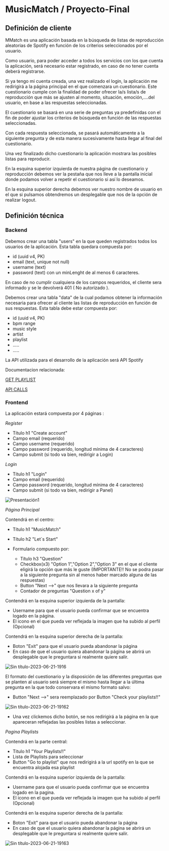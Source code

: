 # MusicMatch / Proyecto-Final

## Definición de cliente

MMatch es una aplicación basada en la búsqueda de listas de reproducción aleatorias de Spotify en función de los criterios seleccionados por el usuario.

Como usuario, para poder acceder a todos los servicios con los que cuenta la aplicación, será necesario estar registrado, en caso de no tener cuenta deberá registrarse.

Si ya tengo mi cuenta creada, una vez realizado el login, la aplicación me redirigirá a la página principal en el que comenzara un cuestionario. Este cuestionario cumple con la finalidad de poder ofrecer la/s lista/s de reproducción que más se ajusten al momento, situación, emoción,....del usuario, en base a las respuestas seleccionadas.

El cuestionario se basará en una serie de preguntas ya predefinidas con el fin de poder ajustar los criterios de búsqueda en función de las respuestas seleccionadas.

Con cada respuesta seleccionada, se pasará automáticamente a la siguiente pregunta y de esta manera sucesivamente hasta llegar al final del cuestionario.

Una vez finalizado dicho cuestionario la aplicación mostrara las posibles listas para reproducir. 

En la esquina superior izquierda de nuestra página de cuestionario y reproducción debemos ver la pestaña que nos lleve a la pantalla inicial donde podamos volver a repetir el cuestionario si así lo deseamos.

En la esquina superior derecha debemos ver nuestro nombre de usuario en el que si pulsamos obtendremos un desplegable que nos de la opción de realizar logout.


## Definición técnica

### Backend

Debemos crear una tabla "users" en la que queden registrados todos los usuarios de la aplicación. Esta tabla quedara compuesta por:

- id (uuid v4, PK)
- email (text, unique not null)
- username (text)
- password (text) con un minLenght de al menos 6 caracteres.

En caso de no cumplir cualquiera de los campos requeridos, el cliente sera informado y se le devolverá 401 ( No autorizado ).


Debemos crear una tabla "data" de la cual podamos obtener la información necesaria para ofrecer al cliente las listas de reproducción en función de sus respuestas. Esta tabla debe estar compuesta por:

- id (uuid v4, PK)
- bpm range
- music style
- artist
- playlist
-  .....
-  .....

La API utilizada para el desarrollo de la aplicación será API Spotify

Documentacion relacionada:

[GET PLAYLIST](https://developer.spotify.com/documentation/web-api/reference/get-playlist)

[API CALLS](https://developer.spotify.com/documentation/web-api/concepts/api-calls)


### Frontend

La aplicación estará compuesta por 4 páginas :

*Register*

- Título h1 "Create account"
- Campo email (requerido)
- Campo username (requerido)
- Campo password (requerido, longitud mínima de 4 caracteres)
- Campo submit (si todo va bien, redirigir a Login)

*Login*

- Título h1 "Login"
- Campo email (requerido)
- Campo password (requerido, longitud mínima de 4 caracteres)
- Campo submit (si todo va bien, redirigir a Panel)


![Presentación1](https://github.com/Alberto15990/MusicMatch---Proyecto-Final/assets/124201224/16a97dfe-c189-4588-8192-a19af6ef7fa9)



*Página Principal*


Contendrá en el centro:

- Título h1 "MusicMatch"
- Título h2 "Let´s Start"
- Formulario compuesto por:

    - Título h3 "Question"
    - Checkbox(x3) "Option 1","Option 2","Option 3" en el que el cliente eligirá la opción que más le guste (IMPORTANTE!! No se podra            pasar a la siguiente pregunta sin al  menos haber marcado alguna de las respuestas)
    - Button "Next -->" que nos llevara a la siguiente pregunta
    - Contador de preguntas "Question x of y"
 
Contendrá en la esquina superior izquierda de la pantalla:

- Username para que el usuario pueda confirmar que se encuentra logado en la página.
- El icono en el que pueda ver reflejada la imagen que ha subido al perfil (Opcional)

Contendrá en la esquina superior derecha de la pantalla:

- Boton "Exit" para que el usuario pueda abandonar la página
- En caso de que el usuario quiera abandonar la página se abrirá un desplegable que le preguntara si realmente quiere salir.

![Sin título-2023-06-21-1916](https://github.com/Alberto15990/MusicMatch---Proyecto-Final/assets/124201224/1cf3eecc-5724-472c-8f04-7be83f743ab7)

El formato del cuestionario y la disposición de las diferentes preguntas que se planten al usuario será siempre el mismo hasta llegar a la última pregunta en la que todo conservara el mismo formato salvo:

- Button "Next -->" sera reemplazado por Button "Check your playlists!!"


![Sin título-2023-06-21-19162](https://github.com/Alberto15990/MusicMatch---Proyecto-Final/assets/124201224/565ec900-58c0-4e66-a2ab-cadd192458d4)



- Una vez clickemos dicho botón, se nos redirigirá a la página en la que apareceran reflejadas las posibles listas a seleccionar.



*Pagina Playlists*


Contendrá en la parte central:

- Titulo h1 "Your Playlists!!"
- Lista de Playlists para seleccionar
- Button "Go to playlist" que nos redirigirá a la url spotify en la que se encuentra alojada esa playlist


Contendrá en la esquina superior izquierda de la pantalla:

- Username para que el usuario pueda confirmar que se encuentra logado en la pagina.
- El icono en el que pueda ver reflejada la imagen que ha subido al perfil (Opcional)

Contendrá en la esquina superior derecha de la pantalla:

- Boton "Exit" para que el usuario pueda abandonar la página
- En caso de que el usuario quiera abandonar la página se abrirá un desplegable que le preguntara si realmente quiere salir.



![Sin título-2023-06-21-19163](https://github.com/Alberto15990/MusicMatch---Proyecto-Final/assets/124201224/82165f99-a6fb-4fa3-9f18-7b4bee520833)









